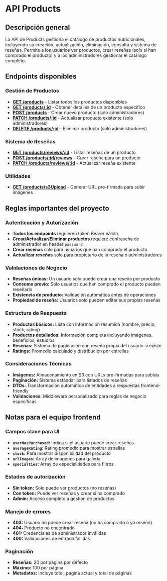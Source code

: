 # API Products

## Descripción general

La API de Products gestiona el catálogo de productos nutricionales, incluyendo su creación, actualización, eliminación, consulta y sistema de reseñas. Permite a los usuarios ver productos, crear reseñas (solo si han comprado el producto) y a los administradores gestionar el catálogo completo.

## Endpoints disponibles

### Gestión de Productos

- **[GET /products](list.md)** - Listar todos los productos disponibles
- **[GET /products/:id](get-by-id.md)** - Obtener detalles de un producto específico
- **[POST /products](create.md)** - Crear nuevo producto (solo administradores)
- **[PATCH /products/:id](update.md)** - Actualizar producto existente (solo administradores)
- **[DELETE /products/:id](delete.md)** - Eliminar producto (solo administradores)

### Sistema de Reseñas

- **[GET /products/reviews/:id](reviews/list-reviews.md)** - Listar reseñas de un producto
- **[POST /products/:id/reviews](reviews/create-review.md)** - Crear reseña para un producto
- **[PATCH /products/reviews/:id](reviews/update-review.md)** - Actualizar reseña existente

### Utilidades

- **[GET /products/s3Upload](s3-upload.md)** - Generar URL pre-firmada para subir imágenes

## Reglas importantes del proyecto

### Autenticación y Autorización

- **Todos los endpoints** requieren token Bearer válido
- **Crear/Actualizar/Eliminar productos** requiere contraseña de administrador en header `password`
- **Crear reseñas** solo para usuarios que han comprado el producto
- **Actualizar reseñas** solo para propietario de la reseña o administradores

### Validaciones de Negocio

- **Reseñas únicas:** Un usuario solo puede crear una reseña por producto
- **Consumo previo:** Solo usuarios que han comprado el producto pueden reseñarlo
- **Existencia de producto:** Validación automática antes de operaciones
- **Propiedad de reseña:** Usuarios solo pueden editar sus propias reseñas

### Estructura de Respuesta

- **Productos básicos:** Lista con información resumida (nombre, precio, stock, rating)
- **Productos detallados:** Información completa incluyendo imágenes, beneficios, estudios
- **Reseñas:** Sistema de paginación con reseña propia del usuario si existe
- **Ratings:** Promedio calculado y distribución por estrellas

### Consideraciones Técnicas

- **Imágenes:** Almacenamiento en S3 con URLs pre-firmadas para subida
- **Paginación:** Sistema estándar para listados de reseñas
- **DTOs:** Transformación automática de entidades a respuestas frontend-friendly
- **Validaciones:** Middleware personalizado para reglas de negocio específicas

## Notas para el equipo frontend

### Campos clave para UI

- **`userHasPurchased`:** Indica si el usuario puede crear reseñas
- **`averageRating`:** Rating promedio para mostrar estrellas
- **`stock`:** Para mostrar disponibilidad del producto
- **`urlImages`:** Array de imágenes para galería
- **`specialties`:** Array de especialidades para filtros

### Estados de autorización

- **Sin token:** Solo puede ver productos (no reseñas)
- **Con token:** Puede ver reseñas y crear si ha comprado
- **Admin:** Acceso completo a gestión de productos

### Manejo de errores

- **403:** Usuario no puede crear reseña (no ha comprado o ya reseñó)
- **404:** Producto no encontrado
- **401:** Credenciales de administrador inválidas
- **400:** Validaciones de entrada fallidas

### Paginación

- **Reseñas:** 20 por página por defecto
- **Máximo:** 100 por página
- **Metadatos:** Incluye total, página actual y total de páginas
